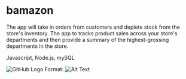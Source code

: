 # bamazon

The app will take in orders from customers and deplete stock from the store's inventory. The app to tracks product sales across your store's departments and then provide a summary of the highest-grossing departments in the store.

Javascript, Node.js, mySQL


![GitHub Logo](/images/logo.png)
Format: ![Alt Text](url)
